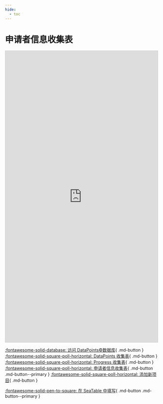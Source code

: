 ```yaml
---
hide:
  - toc
---
```


# 申请者信息收集表

<iframe className="dtable-embed" src="https://cloud.seatable.cn/dtable/forms/0b7d2ec7-d29f-4e06-bd65-3cfa01fc737e/" frameBorder="0" width="100%" height="960" style="background: transparent; border: 1px solid #ccc;"></iframe>

[:fontawesome-solid-database: 访问 DataPoints&copy;数据库](datapoints.md){ .md-button } [:fontawesome-solid-square-poll-horizontal: DataPoints 收集表](DataPoints收集表.md){ .md-button } [:fontawesome-solid-square-poll-horizontal: Progress 收集表](Progress收集表.md){ .md-button } [:fontawesome-solid-square-poll-horizontal: 申请者信息收集表](申请者信息收集表.md){ .md-button .md-button--primary } [:fontawesome-solid-square-poll-horizontal: 添加新项目](添加新项目.md){ .md-button }

[:fontawesome-solid-pen-to-square: 在 SeaTable 中填写](https://cloud.seatable.cn/dtable/forms/0b7d2ec7-d29f-4e06-bd65-3cfa01fc737e/){ .md-button .md-button--primary }

